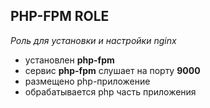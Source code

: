 ## PHP-FPM ROLE

*Роль для установки и настройки nginx*

- установлен **php-fpm**
- сервис **php-fpm** слушает на порту **9000**
- размещено php-приложение
- обрабатывается php часть приложения
